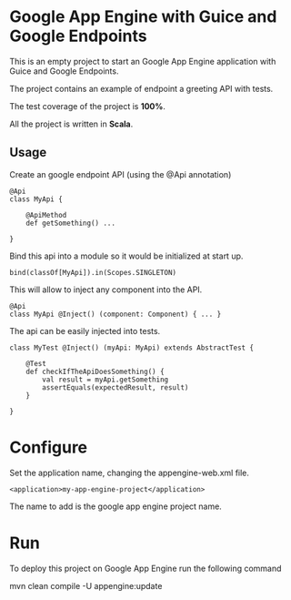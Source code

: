 # Google App Engine with Guice and Google Endpoints

This is an empty project to start an Google App Engine application with Guice and Google Endpoints.

The project contains an example of endpoint a greeting API with tests.

The test coverage of the project is **100%**.

All the project is written in **Scala**.

## Usage

Create an google endpoint API (using the @Api annotation)

    @Api
    class MyApi {

        @ApiMethod
        def getSomething() ...

    }

Bind this api into a module so it would be initialized at start up.

    bind(classOf[MyApi]).in(Scopes.SINGLETON)

This will allow to inject any component into the API.

    @Api
    class MyApi @Inject() (component: Component) { ... }

The api can be easily injected into tests.

    class MyTest @Inject() (myApi: MyApi) extends AbstractTest {

        @Test
        def checkIfTheApiDoesSomething() {
            val result = myApi.getSomething
            assertEquals(expectedResult, result)
        }

    }

# Configure

Set the application name, changing the appengine-web.xml file.

    <application>my-app-engine-project</application>

The name to add is the google app engine project name.

# Run

To deploy this project on Google App Engine run the following command

mvn clean compile -U appengine:update